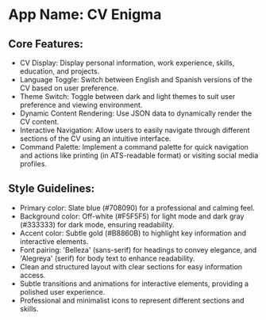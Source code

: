 # **App Name**: CV Enigma

## Core Features:

- CV Display: Display personal information, work experience, skills, education, and projects.
- Language Toggle: Switch between English and Spanish versions of the CV based on user preference.
- Theme Switch: Toggle between dark and light themes to suit user preference and viewing environment.
- Dynamic Content Rendering: Use JSON data to dynamically render the CV content.
- Interactive Navigation: Allow users to easily navigate through different sections of the CV using an intuitive interface.
- Command Palette: Implement a command palette for quick navigation and actions like printing (in ATS-readable format) or visiting social media profiles.

## Style Guidelines:

- Primary color: Slate blue (#708090) for a professional and calming feel.
- Background color: Off-white (#F5F5F5) for light mode and dark gray (#333333) for dark mode, ensuring readability.
- Accent color: Subtle gold (#B8860B) to highlight key information and interactive elements.
- Font pairing: 'Belleza' (sans-serif) for headings to convey elegance, and 'Alegreya' (serif) for body text to enhance readability.
- Clean and structured layout with clear sections for easy information access.
- Subtle transitions and animations for interactive elements, providing a polished user experience.
- Professional and minimalist icons to represent different sections and skills.